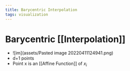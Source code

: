 ```yaml
---
title: Barycentric Interpolation
tags: visualization
---
```


# Barycentric [[Interpolation]]
- ![im](assets/Pasted image 20220411124941.png)
- d+1 points
- Point x is an [[Affine Function]] of $x_i$














